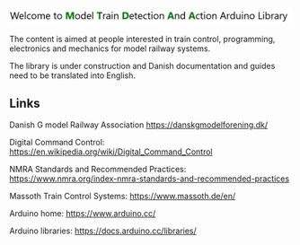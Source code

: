 ![](/image/MTDAA-heading.png?raw=true)

The content is aimed at people interested in train control, programming, electronics and mechanics for model railway systems.

The library is under construction and Danish documentation and guides need to be translated into English.

## Links

Danish G model Railway Association  https://danskgmodelforening.dk/

Digital Command Control: https://en.wikipedia.org/wiki/Digital_Command_Control

NMRA Standards and Recommended Practices: https://www.nmra.org/index-nmra-standards-and-recommended-practices

Massoth Train Control Systems: https://www.massoth.de/en/

Arduino home: https://www.arduino.cc/

Arduino libraries: https://docs.arduino.cc/libraries/
